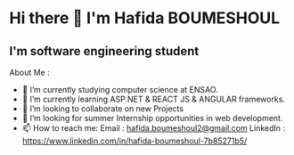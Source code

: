 # Hi there 👋 I'm Hafida BOUMESHOUL
## I'm software engineering student 
About Me :

- 🔭 I’m currently studying computer science at ENSAO.
- 🌱 I’m currently learning ASP.NET & REACT JS & ANGULAR frameworks.
- 👯 I’m looking to collaborate on new Projects
- 🤔 I’m looking for summer Internship opportunities in web development.
- 📫 How to reach me: 
            Email : hafida.boumeshoul2@gmail.com
            LinkedIn : https://www.linkedin.com/in/hafida-boumeshoul-7b85271b5/
